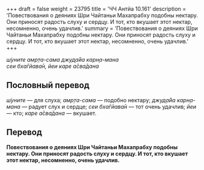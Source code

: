 +++
draft = false
weight = 23795
title = 'ЧЧ Антйа 10.161'
description = 'Повествования о деяниях Шри Чайтаньи Махапрабху подобны нектару. Они приносят радость слуху и сердцу. И тот, кто вкушает этот нектар, несомненно, очень удачлив.'
summary = 'Повествования о деяниях Шри Чайтаньи Махапрабху подобны нектару. Они приносят радость слуху и сердцу. И тот, кто вкушает этот нектар, несомненно, очень удачлив.'
+++

_ш́уните амр̣та-сама джуд̣а̄йа карн̣а-мана  
сеи бха̄гйава̄н, йеи каре а̄сва̄дана_

## Пословный перевод

_ш́уните_ — для слуха; _амр̣та_\-_сама_ — подобно нектару; _джуд̣а̄йа_ _карн̣а_\-_мана_ — радует слух и сердце; _сеи_ _бха̄гйава̄н_ — тот очень удачлив; _йеи_ — кто; _каре_ _а̄сва̄дана_ — вкушает.

## Перевод

**Повествования о деяниях Шри Чайтаньи Махапрабху подобны нектару. Они приносят радость слуху и сердцу. И тот, кто вкушает этот нектар, несомненно, очень удачлив.**

